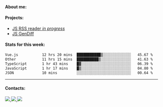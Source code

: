 #### About me:

#### Projects:
- [JS RSS reader *in progress*](https://github.com/GKoil/frontend-project-lvl3)
- [JS GenDiff](https://github.com/GKoil/GenDiff)

#### Stats for this week:
<!--START_SECTION:waka-->

```txt
Vue.js           12 hrs 20 mins  ███████████▒░░░░░░░░░░░░░   45.67 %
Other            11 hrs 15 mins  ██████████▒░░░░░░░░░░░░░░   41.63 %
TypeScript       1 hr 43 mins    █▓░░░░░░░░░░░░░░░░░░░░░░░   06.39 %
JavaScript       1 hr 17 mins    █▒░░░░░░░░░░░░░░░░░░░░░░░   04.80 %
JSON             10 mins         ░░░░░░░░░░░░░░░░░░░░░░░░░   00.64 %
```

<!--END_SECTION:waka-->
---
#### Contacts:

<a target='_blank' title='LinkedIn' href="https://www.linkedin.com/in/gkoil/">
  <img src="https://img.shields.io/badge/LinkedIn-0077B5?style=for-the-badge&logo=linkedin&logoColor=white" />
</a>
<a target='_blank' title='Telegram' href="https://t.me/gkoil">
  <img src="https://img.shields.io/badge/Telegram-2CA5E0?style=for-the-badge&logo=telegram&logoColor=white" />
</a>
<a target='_blank' title='Gmail' href="mailto: gk.grigorev@gmail.com">
  <img src="https://img.shields.io/badge/Gmail-D14836?style=for-the-badge&logo=gmail&logoColor=white" />
</a>

